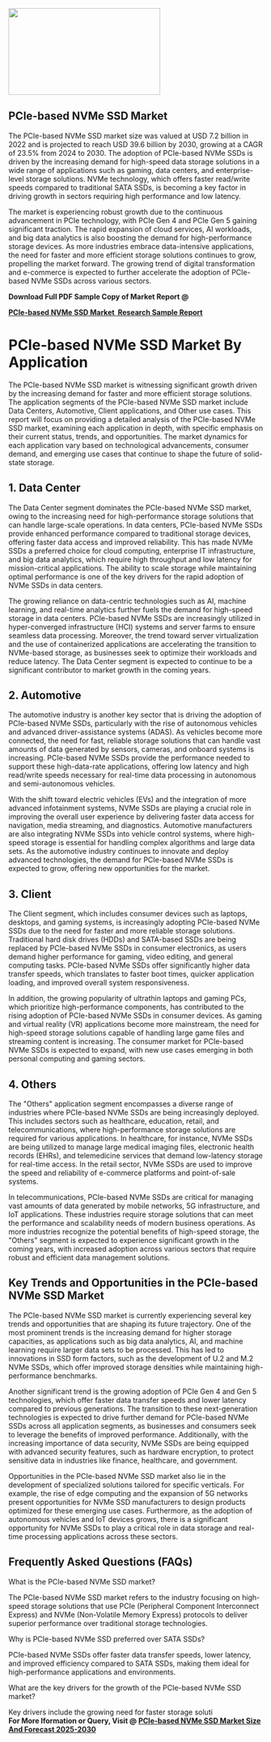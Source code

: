 <p><img class="alignnone size-medium wp-image-20088" src="https://ffe5etoiles.com/wp-content/uploads/2024/12/MST1-300x171.png" alt="" width="300" height="171" /></p><p><p> <h2>PCIe-based NVMe SSD Market </h2><p>The PCIe-based NVMe SSD market size was valued at USD 7.2 billion in 2022 and is projected to reach USD 39.6 billion by 2030, growing at a CAGR of 23.5% from 2024 to 2030. The adoption of PCIe-based NVMe SSDs is driven by the increasing demand for high-speed data storage solutions in a wide range of applications such as gaming, data centers, and enterprise-level storage solutions. NVMe technology, which offers faster read/write speeds compared to traditional SATA SSDs, is becoming a key factor in driving growth in sectors requiring high performance and low latency.</p><p>The market is experiencing robust growth due to the continuous advancement in PCIe technology, with PCIe Gen 4 and PCIe Gen 5 gaining significant traction. The rapid expansion of cloud services, AI workloads, and big data analytics is also boosting the demand for high-performance storage devices. As more industries embrace data-intensive applications, the need for faster and more efficient storage solutions continues to grow, propelling the market forward. The growing trend of digital transformation and e-commerce is expected to further accelerate the adoption of PCIe-based NVMe SSDs across various sectors.</p></p><p><strong>Download Full PDF Sample Copy of Market Report @</strong></p><p><strong><a href="https://www.verifiedmarketreports.com/download-sample/?rid=375096&utm_source=Sites-google&utm_medium=265" target="_blank">PCIe-based NVMe SSD Market &nbsp;Research Sample Report</a></strong></p><p><h1>PCIe-based NVMe SSD Market By Application</h1><p>The PCIe-based NVMe SSD market is witnessing significant growth driven by the increasing demand for faster and more efficient storage solutions. The application segments of the PCIe-based NVMe SSD market include Data Centers, Automotive, Client applications, and Other use cases. This report will focus on providing a detailed analysis of the PCIe-based NVMe SSD market, examining each application in depth, with specific emphasis on their current status, trends, and opportunities. The market dynamics for each application vary based on technological advancements, consumer demand, and emerging use cases that continue to shape the future of solid-state storage.</p><h2>1. Data Center</h2><p>The Data Center segment dominates the PCIe-based NVMe SSD market, owing to the increasing need for high-performance storage solutions that can handle large-scale operations. In data centers, PCIe-based NVMe SSDs provide enhanced performance compared to traditional storage devices, offering faster data access and improved reliability. This has made NVMe SSDs a preferred choice for cloud computing, enterprise IT infrastructure, and big data analytics, which require high throughput and low latency for mission-critical applications. The ability to scale storage while maintaining optimal performance is one of the key drivers for the rapid adoption of NVMe SSDs in data centers.</p><p>The growing reliance on data-centric technologies such as AI, machine learning, and real-time analytics further fuels the demand for high-speed storage in data centers. PCIe-based NVMe SSDs are increasingly utilized in hyper-converged infrastructure (HCI) systems and server farms to ensure seamless data processing. Moreover, the trend toward server virtualization and the use of containerized applications are accelerating the transition to NVMe-based storage, as businesses seek to optimize their workloads and reduce latency. The Data Center segment is expected to continue to be a significant contributor to market growth in the coming years.</p><h2>2. Automotive</h2><p>The automotive industry is another key sector that is driving the adoption of PCIe-based NVMe SSDs, particularly with the rise of autonomous vehicles and advanced driver-assistance systems (ADAS). As vehicles become more connected, the need for fast, reliable storage solutions that can handle vast amounts of data generated by sensors, cameras, and onboard systems is increasing. PCIe-based NVMe SSDs provide the performance needed to support these high-data-rate applications, offering low latency and high read/write speeds necessary for real-time data processing in autonomous and semi-autonomous vehicles.</p><p>With the shift toward electric vehicles (EVs) and the integration of more advanced infotainment systems, NVMe SSDs are playing a crucial role in improving the overall user experience by delivering faster data access for navigation, media streaming, and diagnostics. Automotive manufacturers are also integrating NVMe SSDs into vehicle control systems, where high-speed storage is essential for handling complex algorithms and large data sets. As the automotive industry continues to innovate and deploy advanced technologies, the demand for PCIe-based NVMe SSDs is expected to grow, offering new opportunities for the market.</p><h2>3. Client</h2><p>The Client segment, which includes consumer devices such as laptops, desktops, and gaming systems, is increasingly adopting PCIe-based NVMe SSDs due to the need for faster and more reliable storage solutions. Traditional hard disk drives (HDDs) and SATA-based SSDs are being replaced by PCIe-based NVMe SSDs in consumer electronics, as users demand higher performance for gaming, video editing, and general computing tasks. PCIe-based NVMe SSDs offer significantly higher data transfer speeds, which translates to faster boot times, quicker application loading, and improved overall system responsiveness.</p><p>In addition, the growing popularity of ultrathin laptops and gaming PCs, which prioritize high-performance components, has contributed to the rising adoption of PCIe-based NVMe SSDs in consumer devices. As gaming and virtual reality (VR) applications become more mainstream, the need for high-speed storage solutions capable of handling large game files and streaming content is increasing. The consumer market for PCIe-based NVMe SSDs is expected to expand, with new use cases emerging in both personal computing and gaming sectors.</p><h2>4. Others</h2><p>The "Others" application segment encompasses a diverse range of industries where PCIe-based NVMe SSDs are being increasingly deployed. This includes sectors such as healthcare, education, retail, and telecommunications, where high-performance storage solutions are required for various applications. In healthcare, for instance, NVMe SSDs are being utilized to manage large medical imaging files, electronic health records (EHRs), and telemedicine services that demand low-latency storage for real-time access. In the retail sector, NVMe SSDs are used to improve the speed and reliability of e-commerce platforms and point-of-sale systems.</p><p>In telecommunications, PCIe-based NVMe SSDs are critical for managing vast amounts of data generated by mobile networks, 5G infrastructure, and IoT applications. These industries require storage solutions that can meet the performance and scalability needs of modern business operations. As more industries recognize the potential benefits of high-speed storage, the "Others" segment is expected to experience significant growth in the coming years, with increased adoption across various sectors that require robust and efficient data management solutions.</p><h2>Key Trends and Opportunities in the PCIe-based NVMe SSD Market</h2><p>The PCIe-based NVMe SSD market is currently experiencing several key trends and opportunities that are shaping its future trajectory. One of the most prominent trends is the increasing demand for higher storage capacities, as applications such as big data analytics, AI, and machine learning require larger data sets to be processed. This has led to innovations in SSD form factors, such as the development of U.2 and M.2 NVMe SSDs, which offer improved storage densities while maintaining high-performance benchmarks.</p><p>Another significant trend is the growing adoption of PCIe Gen 4 and Gen 5 technologies, which offer faster data transfer speeds and lower latency compared to previous generations. The transition to these next-generation technologies is expected to drive further demand for PCIe-based NVMe SSDs across all application segments, as businesses and consumers seek to leverage the benefits of improved performance. Additionally, with the increasing importance of data security, NVMe SSDs are being equipped with advanced security features, such as hardware encryption, to protect sensitive data in industries like finance, healthcare, and government.</p><p>Opportunities in the PCIe-based NVMe SSD market also lie in the development of specialized solutions tailored for specific verticals. For example, the rise of edge computing and the expansion of 5G networks present opportunities for NVMe SSD manufacturers to design products optimized for these emerging use cases. Furthermore, as the adoption of autonomous vehicles and IoT devices grows, there is a significant opportunity for NVMe SSDs to play a critical role in data storage and real-time processing applications across these sectors.</p><h2>Frequently Asked Questions (FAQs)</h2><p>What is the PCIe-based NVMe SSD market?</p><p>The PCIe-based NVMe SSD market refers to the industry focusing on high-speed storage solutions that use PCIe (Peripheral Component Interconnect Express) and NVMe (Non-Volatile Memory Express) protocols to deliver superior performance over traditional storage technologies.</p><p>Why is PCIe-based NVMe SSD preferred over SATA SSDs?</p><p>PCIe-based NVMe SSDs offer faster data transfer speeds, lower latency, and improved efficiency compared to SATA SSDs, making them ideal for high-performance applications and environments.</p><p>What are the key drivers for the growth of the PCIe-based NVMe SSD market?</p><p>Key drivers include the growing need for faster storage soluti<strong><br />For More Iformation or Query, Visit @ <a href="https://www.verifiedmarketreports.com/product/pcie-based-nvme-ssd-market/" target="_blank">PCIe-based NVMe SSD Market Size And Forecast 2025-2030</a></strong></p>
